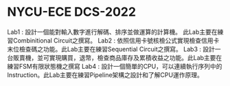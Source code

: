 # NYCU-ECE DCS-2022
Lab1 : 設計一個能對輸入數字進行解碼、排序並做運算的計算機。 此Lab主要在練習Combinitional Circuit之撰寫。
Lab2 : 依照信用卡號核檢公式實現檢查信用卡末位檢查碼之功能。此Lab主要在練習Sequential Circuit之撰寫。
Lab3 : 設計一台販賣機，並可實現購買，退幣，檢查商品庫存及累積收益之功能。此Lab主要在練習FSM有限狀態機之撰寫
Lab4 : 設計一個簡單的CPU，可以連續執行序列中的Instruction。此Lab主要在練習Pipeline架構之設計和了解CPU運作原理。
